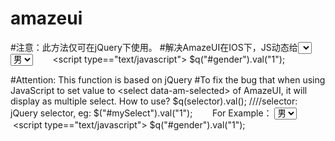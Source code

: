 # amazeui
#注意：此方法仅可在jQuery下使用。
#解决AmazeUI在IOS下，JS动态给<select data-am-selected>赋值时出现多选的BUG。
使用方法：
        $q(selector).val(); //selector: 和jQuery的查找器一样
        例：
        <select data-am-selected="{btnWidth: '100%', btnSize: 'sm'}" id="gender" name="gender">
          <option value="1">男</option>
          <option value="2">女</option>
        </select>
        <script src="//cdn.bootcss.com/jquery/3.1.1/jquery.min.js"></script>
        <script type=="text/javascript">
          $q("#gender").val("1");
        </script>





#Attention: This function is based on jQuery
#To fix the bug that when using JavaScript to set value to &lt;select data-am-selected> of AmazeUI, it will display as multiple select.
How to use?
        $q(selector).val(); ////selector: jQuery selector, eg: $("#mySelect").val("1");
        For Example：
        <select data-am-selected="{btnWidth: '100%', btnSize: 'sm'}" id="gender" name="gender">
          <option value="1">男</option>
          <option value="2">女</option>
        </select>
        <script src="//cdn.bootcss.com/jquery/3.1.1/jquery.min.js"></script>
        <script type=="text/javascript">
          $q("#gender").val("1");
        </script>
